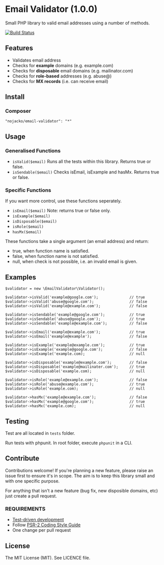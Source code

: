 # Email Validator (1.0.0)

Small PHP library to valid email addresses using a number of methods. 

[![Build Status](https://travis-ci.org/nojacko/email-validator.svg?branch=master)](https://travis-ci.org/nojacko/email-validator)

## Features

* Validates email address
* Checks for **example** domains (e.g. example.com)
* Checks for **disposable** email domains (e.g. mailinator.com)
* Checks for **role-based** addresses (e.g. abuse@)
* Checks for **MX records** (i.e. can receive email)

## Install
### Composer
```
"nojacko/email-validator": "*"
```

## Usage 
### Generalised Functions

* ```isValid($email)``` Runs all the tests within this library. Returns true or false.
* ```isSendable($email)``` Checks isEmail, isExample and hasMx. Returns true or false.

### Specific Functions
If you want more control, use these functions seperately. 

* ```isEmail($email)``` Note: returns true or false only.
* ```isExample($email)```
* ```isDisposable($email)```
* ```isRole($email)```
* ```hasMx($email)```

These functions take a single argument (an email address) and return:

* true, when function name is satisfied.
* false, when function name is not satisfied.
* null, when check is not possible, i.e. an invalid email is given.


## Examples

```
$validator = new \EmailValidator\Validator();

$validator->isValid('example@google.com');              // true
$validator->isValid('abuse@google.com');                // false
$validator->isValid('example@example.com');             // false

$validator->isSendable('example@google.com');           // true
$validator->isSendable('abuse@google.com');             // true
$validator->isSendable('example@example.com');          // false

$validator->isEmail('example@example.com');             // true
$validator->isEmail('example@example');                 // false

$validator->isExample('example@example.com');           // true
$validator->isExample('example@google.com');            // false
$validator->isExample('example.com);                    // null

$validator->isDisposable('example@example.com');        // false
$validator->isDisposable('example@mailinater.com');     // true
$validator->isDisposable('example.com);                 // null

$validator->isRole('example@example.com');              // false
$validator->isRole('abuse@example.com');                // true
$validator->isRole('example.com);                       // null

$validator->hasMx('example@example.com');               // false
$validator->hasMx('example@google.com');                // true
$validator->hasMx('example.com);                        // null
```

## Testing

Test are all located in ```tests``` folder.

Run tests with phpunit. In root folder, execute ```phpunit``` in a CLI.


## Contribute

Contributions welcome! If you're planning a new feature, please raise an issue first to ensure it's in scope. The aim is to keep this library small and with one specific purpose.

For anything that isn't a new feature (bug fix, new disposible domains, etc) just create a pull request. 

### REQUIREMENTS

* [Test-driven development](http://en.wikipedia.org/wiki/Test-driven_development)
* Follow [PSR-2 Coding Style Guide](https://github.com/php-fig/fig-standards/blob/master/accepted/PSR-2-coding-style-guide.md)
* One change per pull request

## License

The MIT License (MIT). See LICENCE file.